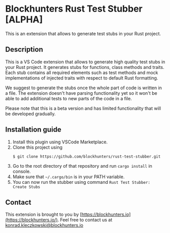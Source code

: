 # Blockhunters Rust Test Stubber [ALPHA]

This is an extension that allows to generate test stubs in your Rust project.

## Description

This is a VS Code extension that allows to generate high quality test stubs in your Rust project. 
It generates stubs for functions, class methods and traits. 
Each stub contains all required elements such as test methods and mock implementations of injected traits with respect to default Rust formatting.

We suggest to generate the stubs once the whole part of code is written in a file. The extension doesn't have parsing functionality yet so it won't be able to add additional tests to new parts of the code in a file. 

Please note that this is a beta version and has limited functionality that will be developed gradually.

## Installation guide

1. Install this plugin using VSCode Marketplace.
2. Clone this project using
   ```shell
   $ git clone https://github.com/blockhunters/rust-test-stubber.git
   ```
3. Go to the root directory of that repository and run `cargo install` in console.
4. Make sure that `~/.cargo/bin` is in your PATH variable.
5. You can now run the stubber using command `Rust Test Stubber: Create Stubs`

## Contact

This extension is brought to you by [https://blockhunters.io](https://blockhunters.io/). Feel free to contact us at [konrad.kleczkowski@blockhunters.io](mailto:konrad.kleczkowski@blockhunters.io)